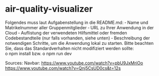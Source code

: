 # air-quality-visualizer

Folgendes muss laut Aufgabenstellung in die README.md:
‐ Name und Matrikelnummer aller Gruppenmitglieder
‐ URL zu Ihrer Anwendung in der Cloud
‐ Auflistung der verwendeten Hilfsmittel oder fremden Codebestandteile (nur falls vorhanden,
siehe unten)
‐ Beschreibung der notwendigen Schritte, um die Anwendung lokal zu starten. Bitte beachten
Sie, dass das Standardverhalten nicht modifiziert werden sollte:  
o npm install bzw.
o npm run dev

Sources:
Navbar:
https://www.youtube.com/watch?v=pbU9JxMriOo
https://www.youtube.com/watch?v=Qnj5CsUD0cs&t=12s
